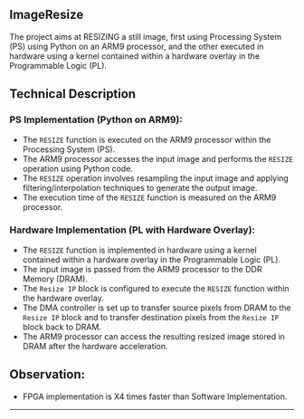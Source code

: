 ## ImageResize
The project aims at RESIZING a still image, first using Processing System (PS) using Python on an ARM9 processor, and the other executed in hardware using a kernel contained within a hardware overlay in the Programmable Logic (PL).

## Technical Description

### PS Implementation (Python on ARM9):
- The `RESIZE` function is executed on the ARM9 processor within the Processing System (PS).
- The ARM9 processor accesses the input image and performs the `RESIZE` operation using Python code.
- The `RESIZE` operation involves resampling the input image and applying filtering/interpolation techniques to generate the output image.
- The execution time of the `RESIZE` function is measured on the ARM9 processor.

### Hardware Implementation (PL with Hardware Overlay):
- The `RESIZE` function is implemented in hardware using a kernel contained within a hardware overlay in the Programmable Logic (PL).
- The input image is passed from the ARM9 processor to the DDR Memory (DRAM).
- The `Resize IP` block is configured to execute the `RESIZE` function within the hardware overlay.
- The DMA controller is set up to transfer source pixels from DRAM to the `Resize IP` block and to transfer destination pixels from the `Resize IP` block back to DRAM.
- The ARM9 processor can access the resulting resized image stored in DRAM after the hardware acceleration.

## Observation:
- FPGA implementation is X4 times faster than Software Implementation.

---
